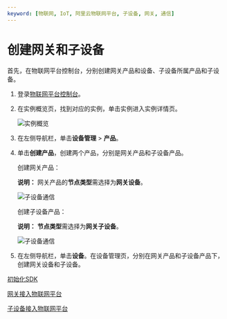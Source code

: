 ```yaml
---
keyword: [物联网, IoT, 阿里云物联网平台, 子设备, 网关, 通信]
---
```


# 创建网关和子设备

首先，在物联网平台控制台，分别创建网关产品和设备、子设备所属产品和子设备。

1.  登录[物联网平台控制台](https://iot.console.aliyun.com/)。

2.  在实例概览页，找到对应的实例，单击实例进入实例详情页。

    ![实例概览](https://static-aliyun-doc.oss-cn-hangzhou.aliyuncs.com/assets/img/zh-CN/9275903061/p174584.png)

3.  在左侧导航栏，单击**设备管理** \> **产品**。

4.  单击**创建产品**，创建两个产品，分别是网关产品和子设备产品。

    创建网关产品：

    **说明：** 网关产品的**节点类型**需选择为**网关设备**。

    ![子设备通信](https://static-aliyun-doc.oss-cn-hangzhou.aliyuncs.com/assets/img/zh-CN/3631649951/p52498.png)

    创建子设备产品：

    **说明：** **节点类型**需选择为**网关子设备**。

    ![子设备通信](https://static-aliyun-doc.oss-cn-hangzhou.aliyuncs.com/assets/img/zh-CN/3631649951/p52503.png)

5.  在左侧导航栏，单击**设备**。在设备管理页，分别在网关产品和子设备产品下，创建网关设备和子设备。


[初始化SDK](/cn.zh-CN/最佳实践/设备管理/子设备接入物联网平台/初始化SDK.md)

[网关接入物联网平台](/cn.zh-CN/最佳实践/设备管理/子设备接入物联网平台/网关接入物联网平台.md)

[子设备接入物联网平台](/cn.zh-CN/最佳实践/设备管理/子设备接入物联网平台/子设备接入物联网平台.md)

